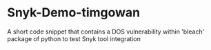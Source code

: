 # Snyk-Demo-timgowan

A short code snippet that contains a DOS vulnerability within 'bleach' package of python to test Snyk tool integration
